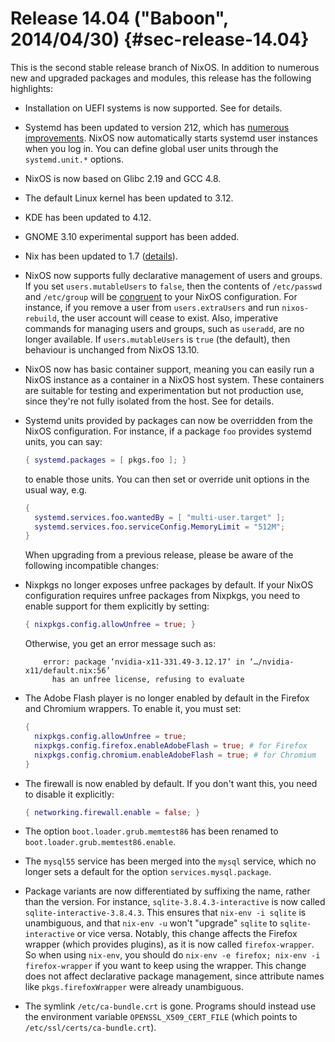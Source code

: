 # Release 14.04 ("Baboon", 2014/04/30) {#sec-release-14.04}

This is the second stable release branch of NixOS. In addition to numerous new and upgraded packages and modules, this release has the following highlights:

- Installation on UEFI systems is now supported. See [](#sec-installation) for details.

- Systemd has been updated to version 212, which has [numerous improvements](http://cgit.freedesktop.org/systemd/systemd/plain/NEWS?id=v212). NixOS now automatically starts systemd user instances when you log in. You can define global user units through the `systemd.unit.*` options.

- NixOS is now based on Glibc 2.19 and GCC 4.8.

- The default Linux kernel has been updated to 3.12.

- KDE has been updated to 4.12.

- GNOME 3.10 experimental support has been added.

- Nix has been updated to 1.7 ([details](https://nixos.org/nix/manual/#ssec-relnotes-1.7)).

- NixOS now supports fully declarative management of users and groups. If you set `users.mutableUsers` to `false`, then the contents of `/etc/passwd` and `/etc/group` will be [congruent](https://www.usenix.org/legacy/event/lisa02/tech/full_papers/traugott/traugott_html/) to your NixOS configuration. For instance, if you remove a user from `users.extraUsers` and run `nixos-rebuild`, the user account will cease to exist. Also, imperative commands for managing users and groups, such as `useradd`, are no longer available. If `users.mutableUsers` is `true` (the default), then behaviour is unchanged from NixOS 13.10.

- NixOS now has basic container support, meaning you can easily run a NixOS instance as a container in a NixOS host system. These containers are suitable for testing and experimentation but not production use, since they're not fully isolated from the host. See [](#ch-containers) for details.

- Systemd units provided by packages can now be overridden from the NixOS configuration. For instance, if a package `foo` provides systemd units, you can say:

  ```nix
  { systemd.packages = [ pkgs.foo ]; }
  ```

  to enable those units. You can then set or override unit options in the usual way, e.g.

  ```nix
  {
    systemd.services.foo.wantedBy = [ "multi-user.target" ];
    systemd.services.foo.serviceConfig.MemoryLimit = "512M";
  }
  ```

  When upgrading from a previous release, please be aware of the following incompatible changes:

- Nixpkgs no longer exposes unfree packages by default. If your NixOS configuration requires unfree packages from Nixpkgs, you need to enable support for them explicitly by setting:

  ```nix
  { nixpkgs.config.allowUnfree = true; }
  ```

  Otherwise, you get an error message such as:

  ```ShellSession
      error: package ‘nvidia-x11-331.49-3.12.17’ in ‘…/nvidia-x11/default.nix:56’
        has an unfree license, refusing to evaluate
  ```

- The Adobe Flash player is no longer enabled by default in the Firefox and Chromium wrappers. To enable it, you must set:

  ```nix
  {
    nixpkgs.config.allowUnfree = true;
    nixpkgs.config.firefox.enableAdobeFlash = true; # for Firefox
    nixpkgs.config.chromium.enableAdobeFlash = true; # for Chromium
  }
  ```

- The firewall is now enabled by default. If you don't want this, you need to disable it explicitly:

  ```nix
  { networking.firewall.enable = false; }
  ```

- The option `boot.loader.grub.memtest86` has been renamed to `boot.loader.grub.memtest86.enable`.

- The `mysql55` service has been merged into the `mysql` service, which no longer sets a default for the option `services.mysql.package`.

- Package variants are now differentiated by suffixing the name, rather than the version. For instance, `sqlite-3.8.4.3-interactive` is now called `sqlite-interactive-3.8.4.3`. This ensures that `nix-env -i sqlite` is unambiguous, and that `nix-env -u` won't "upgrade" `sqlite` to `sqlite-interactive` or vice versa. Notably, this change affects the Firefox wrapper (which provides plugins), as it is now called `firefox-wrapper`. So when using `nix-env`, you should do `nix-env -e firefox; nix-env -i firefox-wrapper` if you want to keep using the wrapper. This change does not affect declarative package management, since attribute names like `pkgs.firefoxWrapper` were already unambiguous.

- The symlink `/etc/ca-bundle.crt` is gone. Programs should instead use the environment variable `OPENSSL_X509_CERT_FILE` (which points to `/etc/ssl/certs/ca-bundle.crt`).
